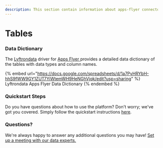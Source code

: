```yaml
---
description: This section contain information about apps-flyer connector tables information
---
```


# Tables

### Data Dictionary

The [Lyftrondata](https://www.lyftrondata.com/) driver for [Apps Flyer](https://www.lyftrondata.com/integration/apps-flyer/)[ ](https://www.lyftrondata.com/integration/apps-flyer/)provides a detailed data dictionary of the tables with data types and column names.

{% embed url="https://docs.google.com/spreadsheets/d/1a7PyHRYbH-hhS9fWW9GY1ZUT7YiWtemWH9HeNGhVjqk/edit?usp=sharing" %}
Lyftrondata Apps Flyer Data Dictionary
{% endembed %}

### Quickstart Steps

Do you have questions about how to use the platform? Don't worry; we've got you covered. Simply follow the quickstart instructions [here](../../../../quickstart-steps.md).

### Questions? <a href="#questions" id="questions"></a>

We're always happy to answer any additional questions you may have! [Set up a meeting with our data experts.](https://www.lyftrondata.com/book-a-meeting/)

